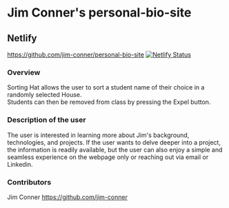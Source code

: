 # Jim Conner's personal-bio-site

## Netlify
https://github.com/jim-conner/personal-bio-site
[![Netlify Status](https://api.netlify.com/api/v1/badges/32a7cf66-3563-4e5c-8a77-cabafbdbb23c/deploy-status)](https://app.netlify.com/sites/jim-conner-personal-bio-site/deploys)

### Overview
Sorting Hat allows the user to sort a student name of their choice in a randomly selected House.  
Students can then be removed from class by pressing the Expel button.

### Description of the user
The user is interested in learning more about Jim's background, technologies, and projects.
If the user wants to delve deeper into a project, the information is readily available,
but the user can also enjoy a simple and seamless experience on the webpage only or reaching out via email or Linkedin.



### Contributors
Jim Conner https://github.com/jim-conner
